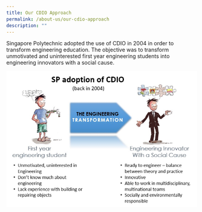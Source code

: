 ```yaml
---
title: Our CDIO Approach
permalink: /about-us/our-cdio-approach
description: ""
---
```

Singapore Polytechnic adopted the use of CDIO in 2004 in order to transform engineering education. The objective was to transform unmotivated and uninterested first year engineering students into engineering innovators with a social cause.

![Alt text for image on Isomer site](/images/engineering-transformation.jpg)

